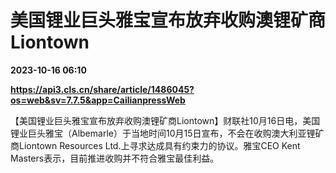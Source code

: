# 美国锂业巨头雅宝宣布放弃收购澳锂矿商Liontown

**2023-10-16 06:10**

**https://api3.cls.cn/share/article/1486045?os=web&sv=7.7.5&app=CailianpressWeb**

【美国锂业巨头雅宝宣布放弃收购澳锂矿商Liontown】财联社10月16日电，美国锂业巨头雅宝（Albemarle）于当地时间10月15日宣布，不会在收购澳大利亚锂矿商Liontown Resources Ltd.上寻求达成具有约束力的协议。雅宝CEO Kent Masters表示，目前推进收购并不符合雅宝最佳利益。